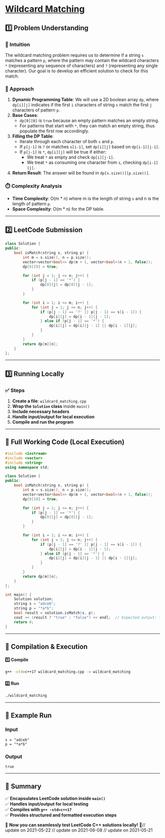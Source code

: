 # **[Wildcard Matching](https://leetcode.com/problems/wildcard-matching/description/)**  

## **1️⃣ Problem Understanding**  
### **📌 Intuition**  
The wildcard matching problem requires us to determine if a string `s` matches a pattern `p`, where the pattern may contain the wildcard characters `*` (representing any sequence of characters) and `?` (representing any single character). Our goal is to develop an efficient solution to check for this match.

### **🚀 Approach**  
1. **Dynamic Programming Table**: We will use a 2D boolean array `dp`, where `dp[i][j]` indicates if the first `i` characters of string `s` match the first `j` characters of pattern `p`.
2. **Base Cases**: 
   - `dp[0][0]` is `true` because an empty pattern matches an empty string.
   - For patterns that start with `*`, they can match an empty string, thus populate the first row accordingly.
3. **Filling the DP Table**: 
   - Iterate through each character of both `s` and `p`.
   - If `p[j-1]` is `?` or matches `s[i-1]`, set `dp[i][j]` based on `dp[i-1][j-1]`.
   - If `p[j-1]` is `*`, `dp[i][j]` will be true if either:
     - We treat `*` as empty and check `dp[i][j-1]`.
     - We treat `*` as consuming one character from `s`, checking `dp[i-1][j]`.
4. **Return Result**: The answer will be found in `dp[s.size()][p.size()]`.

### **⏱️ Complexity Analysis**  
- **Time Complexity**: O(m * n) where m is the length of string `s` and n is the length of pattern `p`.  
- **Space Complexity**: O(m * n) for the DP table.

---  

## **2️⃣ LeetCode Submission**  
```cpp
class Solution {
public:
    bool isMatch(string s, string p) {
        int m = s.size(), n = p.size();
        vector<vector<bool>> dp(m + 1, vector<bool>(n + 1, false));
        dp[0][0] = true;

        for (int j = 1; j <= n; j++) {
            if (p[j - 1] == '*') {
                dp[0][j] = dp[0][j - 1];
            }
        }

        for (int i = 1; i <= m; i++) {
            for (int j = 1; j <= n; j++) {
                if (p[j - 1] == '?' || p[j - 1] == s[i - 1]) {
                    dp[i][j] = dp[i - 1][j - 1];
                } else if (p[j - 1] == '*') {
                    dp[i][j] = dp[i][j - 1] || dp[i - 1][j];
                }
            }
        }
        return dp[m][n];
    }
};  
```  

---  

## **3️⃣ Running Locally**  
### **✅ Steps**  
1. **Create a file**: `wildcard_matching.cpp`  
2. **Wrap the `Solution` class** inside `main()`  
3. **Include necessary headers**  
4. **Handle input/output for local execution**  
5. **Compile and run the program**  

---  

## **📝 Full Working Code (Local Execution)**  
```cpp
#include <iostream>
#include <vector>
#include <string>
using namespace std;

class Solution {
public:
    bool isMatch(string s, string p) {
        int m = s.size(), n = p.size();
        vector<vector<bool>> dp(m + 1, vector<bool>(n + 1, false));
        dp[0][0] = true;

        for (int j = 1; j <= n; j++) {
            if (p[j - 1] == '*') {
                dp[0][j] = dp[0][j - 1];
            }
        }

        for (int i = 1; i <= m; i++) {
            for (int j = 1; j <= n; j++) {
                if (p[j - 1] == '?' || p[j - 1] == s[i - 1]) {
                    dp[i][j] = dp[i - 1][j - 1];
                } else if (p[j - 1] == '*') {
                    dp[i][j] = dp[i][j - 1] || dp[i - 1][j];
                }
            }
        }
        return dp[m][n];
    }
};

int main() {
    Solution solution;
    string s = "adceb";
    string p = "*a*b";
    bool result = solution.isMatch(s, p);
    cout << (result ? "true" : "false") << endl;  // Expected output: true
    return 0;
}  
```  

---  

## **🔧 Compilation & Execution**  
#### **1️⃣ Compile**  
```bash
g++ -std=c++17 wildcard_matching.cpp -o wildcard_matching
```  

#### **2️⃣ Run**  
```bash
./wildcard_matching
```  

---  

## **🎯 Example Run**  
### **Input**  
```
s = "adceb"
p = "*a*b"
```  
### **Output**  
```
true
```  

---  

## **📌 Summary**  
✅ **Encapsulates LeetCode solution inside `main()`**  
✅ **Handles input/output for local testing**  
✅ **Compiles with `g++ -std=c++17`**  
✅ **Provides structured and formatted execution steps**  

🚀 **Now you can seamlessly test LeetCode C++ solutions locally!** 🚀// update on 2021-05-22
// update on 2021-06-08
// update on 2021-05-21
